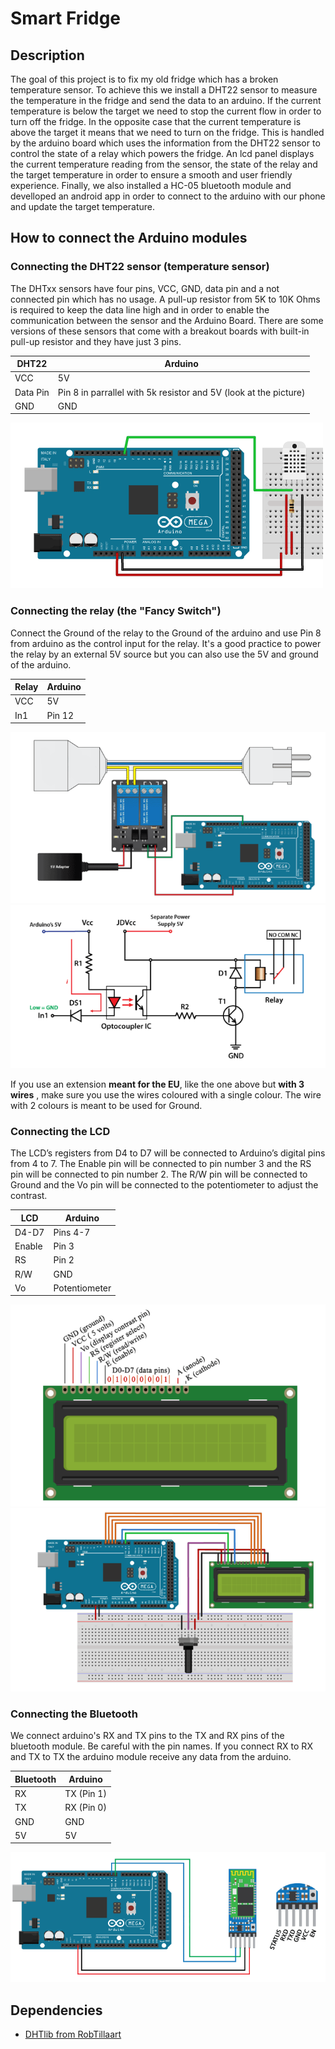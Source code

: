 # Smart Fridge

## Description
The goal of this project is to fix my old fridge which has a broken temperature sensor. To achieve this we install a DHT22 sensor to measure the temperature in the fridge
and send the data to an arduino. If the current temperature is below the target we need to stop the current flow in order to turn off the fridge. In the opposite case
that the current temperature is above the target it means that we need to turn on the fridge. This is handled by the arduino board which uses the information 
from the DHT22 sensor to control the state of a relay which powers the fridge. An lcd panel displays the current temperature reading from the sensor, the state of 
the relay and the target temperature in order to ensure a smooth and user friendly experience. Finally, we also installed a HC-05 bluetooth module and develloped an android 
app in order to connect to the arduino with our phone and update the target temperature.

## How to connect the Arduino modules

### Connecting the DHT22 sensor (temperature sensor)
The DHTxx sensors have four pins, VCC, GND, data pin and a not connected pin which has no usage. A pull-up resistor from 5K to 10K Ohms is required to keep 
the data line high and in order to enable the communication between the sensor and the Arduino Board. There are some versions of these sensors that come with 
a breakout boards with built-in pull-up resistor and they have just 3 pins.

| DHT22         | Arduino       |
| ------------- | ------------- |
| VCC           | 5V            | 
| Data Pin      | Pin 8 in parrallel with 5k resistor and 5V (look at the picture)|
| GND           | GND           | 


<img src="images/connect_dht22.png">

### Connecting the relay (the "Fancy Switch")
Connect the Ground of the relay to the Ground of the arduino and use Pin 8 from arduino as the control input for the relay. It's a good practice to power the relay by an 
external 5V source but you can also use the 5V and ground of the arduino.

| Relay         | Arduino       |
| ------------- | ------------- |
| VCC           | 5V            | 
| In1           | Pin 12        | 

<img src="images/connect_relay.png">
<img src="images/relay_circuit.png">

If you use an extension **meant for the EU**, like the one above but **with 3 wires** , make sure you use the wires coloured with a single colour.
The wire with 2 colours is meant to be used for Ground.

### Connecting the LCD
The LCD’s registers from D4 to D7 will be connected to Arduino’s digital pins from 4 to 7. The Enable pin will be connected to pin number 3 
and the RS pin will be connected to pin number 2. The R/W pin will be connected to Ground and the Vo pin will be connected to the potentiometer 
to adjust the contrast.

| LCD           | Arduino       |
| ------------- |-------------  |
| D4-D7         | Pins 4-7      | 
| Enable        | Pin 3         | 
| RS            | Pin 2         |
| R/W           | GND           |
| Vo            | Potentiometer |

<img src="images/lcd.png">
<img src="images/connect_lcd.png">

### Connecting the Bluetooth
We connect arduino's RX and TX pins to the TX and RX pins of the bluetooth module. Be careful with the pin names. If you connect RX to RX and TX to TX the arduino module
receive any data from the arduino.

| Bluetooth     | Arduino       |
| ------------- | ------------- |
| RX            | TX (Pin 1)    | 
| TX            | RX (Pin 0)    |  
| GND           | GND           | 
| 5V            | 5V            | 

<img src="images/connect_bluetooth.png">

## Dependencies
- [DHTlib from RobTillaart](https://github.com/RobTillaart/Arduino/tree/master/libraries/DHTlib)


